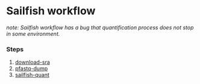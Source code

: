 # Sailfish workflow

*note: Sailfish workflow has a bug that quantification process does not stop in some environment.*

### Steps

1. [download-sra](/tools/download-sra)
2. [pfastq-dump](/tools/pfastq-dump)
3. [sailfish-quant](/tools/sailfish/quant)
